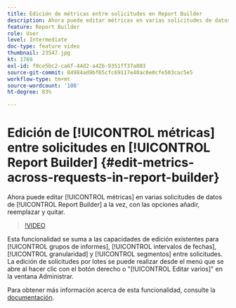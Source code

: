 ```yaml
---
title: Edición de métricas entre solicitudes en Report Builder
description: Ahora puede editar métricas en varias solicitudes de datos de Report Builder a la vez, con las opciones añadir, reemplazar y quitar.
feature: Report Builder
role: User
level: Intermediate
doc-type: feature video
thumbnail: 23547.jpg
kt: 1769
exl-id: f0ce5bc2-ca6f-44d2-a42b-9351ff37a083
source-git-commit: 84984ad9bf65cfc69117e40ac0e0cfe503cac5e5
workflow-type: tm+mt
source-wordcount: '108'
ht-degree: 83%

---
```


# Edición de [!UICONTROL métricas] entre solicitudes en [!UICONTROL Report Builder] {#edit-metrics-across-requests-in-report-builder}

Ahora puede editar [!UICONTROL métricas] en varias solicitudes de datos de [!UICONTROL Report Builder] a la vez, con las opciones añadir, reemplazar y quitar.

>[!VIDEO](https://video.tv.adobe.com/v/23547/?quality=12&learn=on)

Esta funcionalidad se suma a las capacidades de edición existentes para [!UICONTROL grupos de informes], [!UICONTROL intervalos de fechas], [!UICONTROL granularidad] y [!UICONTROL segmentos] entre solicitudes. La edición de solicitudes por lotes se puede realizar desde el menú que se abre al hacer clic con el botón derecho o &quot;[!UICONTROL Editar varios]&quot; en la ventana Administrar.

Para obtener más información acerca de esta funcionalidad, consulte la [documentación](https://experienceleague.adobe.com/docs/analytics/analyze/report-builder/manage-requests/edit-multiple-metrics.html?lang=es).
